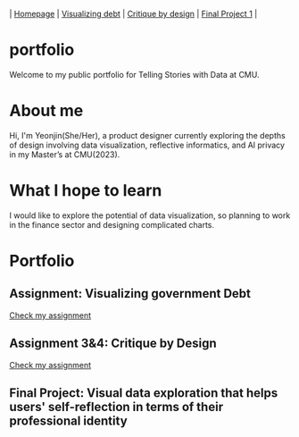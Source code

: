 | [Homepage](https://yeonjin-park.github.io/portfolio/) | [Visualizing debt](/dataviz2.md) | [Critique by design](/dataviz3.md) | [Final Project 1](/final-1.md) |
# portfolio
Welcome to my public portfolio for Telling Stories with Data at CMU. 

# About me 
Hi, I'm Yeonjin(She/Her), a product designer currently exploring the depths of design involving data visualization, reflective informatics, and AI privacy in my Master’s at CMU(2023). 

# What I hope to learn 
I would like to explore the potential of data visualization, so planning to work in the finance sector and designing complicated charts. 

# Portfolio
## Assignment: Visualizing government Debt
[Check my assignment](/dataviz2.md)

## Assignment 3&4: Critique by Design
[Check my assignment](/dataviz3.md)

## Final Project: Visual data exploration that helps users' self-reflection in terms of their professional identity 

